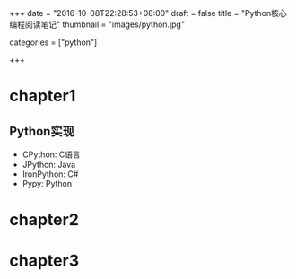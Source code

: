 +++
date = "2016-10-08T22:28:53+08:00"
draft = false
title = "Python核心编程阅读笔记"
thumbnail = "images/python.jpg"

categories = ["python"]

+++

# chapter1

## Python实现
* CPython: C语言
* JPython: Java
* IronPython: C#
* Pypy: Python

# chapter2

# chapter3
